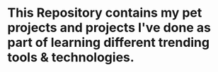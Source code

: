 # This Repository contains my pet projects and projects I've done as part of learning different trending tools & technologies.
